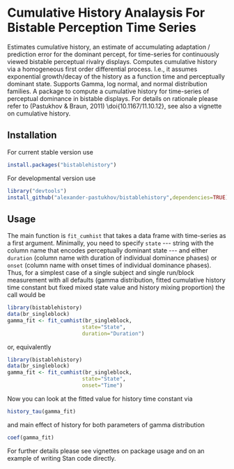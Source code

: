 # Cumulative History Analaysis For Bistable Perception Time Series

Estimates cumulative history, an estimate of accumulating adaptation / prediction error for the dominant percept,  for time-series for continuously viewed bistable perceptual rivalry displays. Computes cumulative history via a homogeneous first order differential process. I.e., it assumes exponential growth/decay of the history as a function time and perceptually dominant state. Supports Gamma, log normal, and normal distribution families. A package to compute a cumulative history for time-series of perceptual dominance in bistable displays. For details on rationale please refer to (Pastukhov & Braun, 2011) \doi{10.1167/11.10.12}, see also a vignette on cumulative history.

## Installation

For current stable version use
```r
install.packages("bistablehistory")
```

For developmental version use

```r
library("devtools")
install_github("alexander-pastukhov/bistablehistory",dependencies=TRUE)
```

## Usage

The main function is `fit_cumhist` that takes a data frame with time-series as a first argument. Minimally, you need to specify `state` --- string with the column name that encodes perceptually dominant state --- and either `duration` (column name with duration of individual dominance phases) or `onset` (column name with onset times of individual dominance phases). Thus, for a simplest case of a single subject and single run/block measurement with all defaults (gamma distribution, fitted cumulative history time constant but fixed mixed state value and history mixing proportion) the call would be
```r
library(bistablehistory)
data(br_singleblock)
gamma_fit <- fit_cumhist(br_singleblock,
                        state="State",
                        duration="Duration")
```
or, equivalently
```r
library(bistablehistory)
data(br_singleblock)
gamma_fit <- fit_cumhist(br_singleblock,
                        state="State",
                        onset="Time")
```

Now you can look at the fitted value for history time constant via
```r
history_tau(gamma_fit)
```

and main effect of history for both parameters of gamma distribution
```r
coef(gamma_fit)
```

For further details please see vignettes on package usage and on an example of writing Stan code directly.
